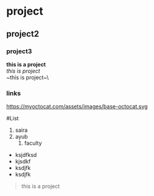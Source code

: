 # project
## project2
### project3

**this is a project**\
_this is project_\
~this is project~\

### links
https://myoctocat.com/assets/images/base-octocat.svg

#List
1. saira
2. ayub
   1. faculty
  
- ksjdfksd
- kjsdkf
- ksdjfk
- ksdjfk

>this is a project
